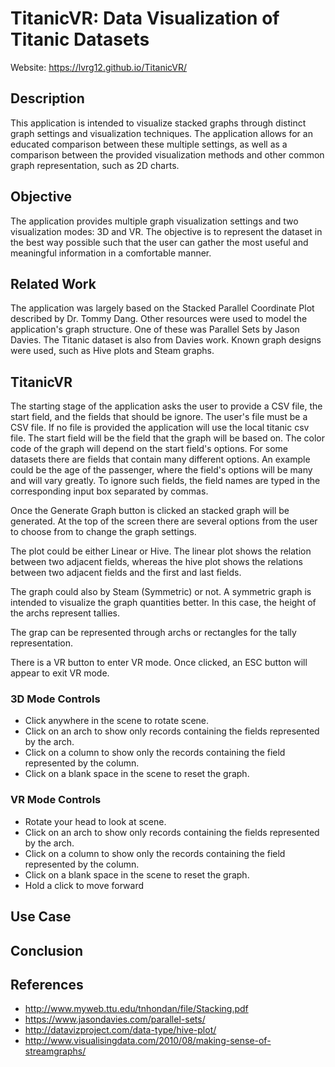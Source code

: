 # TitanicVR: Data Visualization of Titanic Datasets
Website: https://lvrg12.github.io/TitanicVR/

## Description

This application is intended to visualize stacked graphs through distinct graph settings and visualization techniques. The application allows for an educated comparison between these multiple settings, as well as a comparison between the provided visualization methods and other common graph representation, such as 2D charts.

## Objective

The application provides multiple graph visualization settings and two visualization modes: 3D and VR. The objective is to represent the dataset in the best way possible such that the user can gather the most useful and meaningful information in a comfortable manner.

## Related Work

The application was largely based on the Stacked Parallel Coordinate Plot described by Dr. Tommy Dang. Other resources were used to model the application's graph structure. One of these was Parallel Sets by Jason Davies. The Titanic dataset is also from Davies work. Known graph designs were used, such as Hive plots and Steam graphs.

## TitanicVR

The starting stage of the application asks the user to provide a CSV file, the start field, and the fields that should be ignore. The user's file must be a CSV file. If no file is provided the application will use the local titanic csv file. The start field will be the field that the graph will be based on. The color code of the graph will depend on the start field's options. For some datasets there are fields that contain many different options. An example could be the age of the passenger, where the field's options will be many and will vary greatly. To ignore such fields, the field names are typed in the corresponding input box separated by commas.

Once the Generate Graph button is clicked an stacked graph will be generated. At the top of the screen there are several options from the user to choose from to change the graph settings.

The plot could be either Linear or Hive. The linear plot shows the relation between two adjacent fields, whereas the hive plot shows the relations between two adjacent fields and the first and last fields.

The graph could also by Steam (Symmetric) or not. A symmetric graph is intended to visualize the graph quantities better. In this case, the height of the archs represent tallies.

The grap can be represented through archs or rectangles for the tally representation.

There is a VR button to enter VR mode. Once clicked, an ESC button will appear to exit VR mode.

### 3D Mode Controls
- Click anywhere in the scene to rotate scene.
- Click on an arch to show only records containing the fields represented by the arch.
- Click on a column to show only the records containing the field represented by the column.
- Click on a blank space in the scene to reset the graph.

### VR Mode Controls
- Rotate your head to look at scene.
- Click on an arch to show only records containing the fields represented by the arch.
- Click on a column to show only the records containing the field represented by the column.
- Click on a blank space in the scene to reset the graph.
- Hold a click to move forward

## Use Case

## Conclusion

## References
- http://www.myweb.ttu.edu/tnhondan/file/Stacking.pdf
- https://www.jasondavies.com/parallel-sets/
- http://datavizproject.com/data-type/hive-plot/
- http://www.visualisingdata.com/2010/08/making-sense-of-streamgraphs/